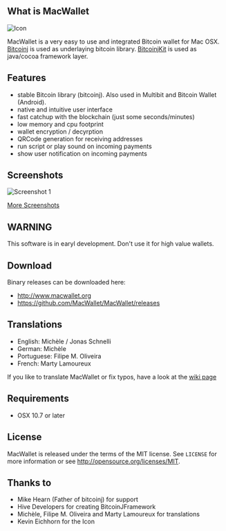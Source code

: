 What is MacWallet
-------
![Icon](https://raw.github.com/MacWallet/MacWallet/master/MacWalletApp/res/Icon/128.png)


MacWallet is a very easy to use and integrated Bitcoin wallet for Mac OSX.
[Bitcoinj](https://code.google.com/p/bitcoinj/) is used as underlaying bitcoin library.
[BitcoinjKit](https://github.com/jonasschnelli/BitcoinJKit) is used as java/cocoa framework layer.

Features
-------

* stable Bitcoin library (bitcoinj). Also used in Multibit and Bitcoin Wallet (Android).
* native and intuitive user interface
* fast catchup with the blockchain (just some seconds/minutes)
* low memory and cpu footprint
* wallet encryption / decyrption
* QRCode generation for receiving addresses
* run script or play sound on incoming payments
* show user notification on incoming payments


Screenshots
-------

![Screenshot 1](https://raw.github.com/MacWallet/MacWallet/master/Screenhots/shot1.png)

[More Screenshots](https://github.com/MacWallet/MacWallet/blob/master/SCREENSHOTS.md)

WARNING
-------

This software is in earyl development. Don't use it for high value wallets.

Download
-------

Binary releases can be downloaded here:

* http://www.macwallet.org
* https://github.com/MacWallet/MacWallet/releases

Translations
-------

* English: Michèle / Jonas Schnelli
* German: Michèle
* Portuguese: Filipe M. Oliveira
* French: Marty Lamoureux

If you like to translate MacWallet or fix typos, have a look at the [wiki page](https://github.com/MacWallet/MacWallet/wiki/How-to-create-a-translation-or-update-change-language-strings)

Requirements
-------

- OSX 10.7 or later


License
-------

MacWallet is released under the terms of the MIT license. See `LICENSE` for more
information or see http://opensource.org/licenses/MIT.


Thanks to
-------

- Mike Hearn (Father of bitcoinj) for support
- Hive Developers for creating BitcoinJFramework
- Michèle, Filipe M. Oliveira and Marty Lamoureux for translations
- Kevin Eichhorn for the Icon